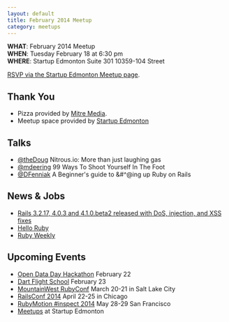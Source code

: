 ```yaml
---
layout: default
title: February 2014 Meetup
category: meetups
---
```


**WHAT**: February 2014 Meetup   
**WHEN**: Tuesday February 18 at 6:30 pm  
**WHERE**: Startup Edmonton Suite 301 10359-104 Street  

[RSVP via the Startup Edmonton Meetup page](http://www.meetup.com/startupedmonton/events/161882412/).

## Thank You

* Pizza provided by [Mitre Media](http://mitremedia.com/).
* Meetup space provided by [Startup Edmonton](http://www.startupedmonton.com/)

## Talks

* [@theDoug](http://twitter.com/theDoug) Nitrous.io: More than just laughing gas
* [@mdeering](https://twitter.com/mdeering) 99 Ways To Shoot Yourself In The Foot
* [@DFenniak](https://twitter.com/DFenniak) A Beginner's guide to &amp;#\^@ing up Ruby on Rails

## News &amp; Jobs

* [Rails 3.2.17, 4.0.3 and 4.1.0.beta2 released with DoS, injection, and XSS fixes](http://weblog.rubyonrails.org/2014/2/18/Rails_3_2_17_4_0_3_and_4_1_0_beta2_have_been_released/)
* [Hello Ruby](https://www.kickstarter.com/projects/lindaliukas/hello-ruby)
* [Ruby Weekly](http://rubyweekly.com/issues)

## Upcoming Events

* [Open Data Day Hackathon](http://www.epl.ca/odd2014) February 22
* [Dart Flight School](http://www.meetup.com/startupedmonton/events/160441582/) February 23
* [MountainWest RubyConf](http://mtnwestrubyconf.org/) March 20-21 in Salt Lake City 
* [RailsConf 2014](http://www.railsconf.com/) April 22-25 in Chicago
* [RubyMotion #inspect 2014](http://www.rubymotion.com/conference/2014/) May 28-29 San Francisco
* [Meetups](http://www.meetup.com/startupedmonton/) at Startup Edmonton 
